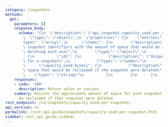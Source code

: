 ```yaml
---
category: /snapshots
methods:
  get:
    parameters: []
    response_body:
      schema: "{\n  \"description\": \"api_snapshot_capacity_used_per_snapshot\",\n\
        \  \"type\": \"object\",\n  \"properties\": {\n    \"entries\": {\n      \"\
        type\": \"array\",\n      \"items\": {\n        \"description\": \"List of\
        \ snapshot identifiers with the amount of space that would be reclaimed by\
        \ deleting each one\",\n        \"type\": \"object\",\n        \"properties\"\
        : {\n          \"id\": {\n            \"description\": \"Unique identifier\
        \ for a snapshot\",\n            \"type\": \"number\"\n          },\n    \
        \      \"capacity_used_bytes\": {\n            \"description\": \"Amount of\
        \ space that would be reclaimed if the snapshot were deleted\",\n        \
        \    \"type\": \"string\"\n          }\n        }\n      }\n    }\n  }\n}"
    responses:
    - code: '200'
      description: Return value on success
    summary: Returns the approximate amount of space for each snapshot that would
      be reclaimed if that snapshot were deleted.
rest_endpoint: /v1/snapshots/capacity-used-per-snapshot/
api_version: v1
permalink: /rest-api-guide/snapshots/capacity-used-per-snapshot.html
sidebar: rest_api_guide_sidebar
---
```

